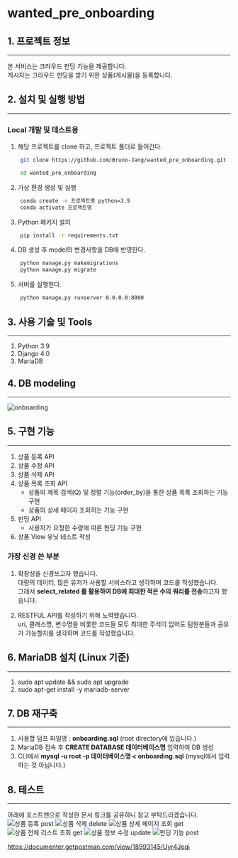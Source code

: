 # wanted_pre_onboarding

## 1. 프로젝트 정보
---
본 서비스는 크라우드 펀딩 기능을 제공합니다.  
게시자는 크라우드 펀딩을 받기 위한 상품(게시물)을 등록합니다.


## 2. 설치 및 실행 방법
---
### Local 개발 및 테스트용
1. 해당 프로젝트를 clone 하고, 프로젝트 폴더로 들어간다.
```bash
	git clone https://github.com/Bruno-Jang/wanted_pre_onboarding.git
```
```bash
	cd wanted_pre_onboarding
```

2. 가상 환경 생성 및 실행
```bash
	conda create -n 프로젝트명 python=3.9	
	conda activate 프로젝트명
```
3. Python 패키지 설치
```bash
	pip install -r requirements.txt
```
4. DB 생성 후 model의 변경사항을 DB에 반영한다.
```bash
	python manage.py makemigrations
	python manage.py migrate
```
5. 서버를 실행한다.
```bash
	python manage.py runserver 0.0.0.0:8000
```


## 3. 사용 기술 및 Tools
---
1. Python 3.9
2. Django 4.0
3. MariaDB


## 4. DB modeling
---
![onboarding](https://user-images.githubusercontent.com/75561289/163313870-661c2e29-0e7d-4ab2-8c08-7bef4dd5fb8d.png)


## 5. 구현 기능
---
1. 상품 등록 API
2. 상품 수정 API
3. 상품 삭제 API
4. 상품 목록 조회 API
	- 상품의 제목 검색(Q) 및 정렬 기능(order_by)을 통한 상품 목록 조회하는 기능 구현
	- 상품의 상세 페이지 조회하는 기능 구현
5. 펀딩 API
	- 사용자가 요청한 수량에 따른 펀딩 기능 구현
6. 상품 View 유닛 테스트 작성


### 가장 신경 쓴 부분
1. 확장성을 신경쓰고자 했습니다.  
대량의 데이터, 많은 유저가 사용할 서비스라고 생각하며 코드를 작성했습니다.  
그래서 **select_related 를 활용하여 DB에 최대한 적은 수의 쿼리를 전송**하고자 했습니다.

2. RESTFUL API를 작성하기 위해 노력했습니다.  
uri, 클래스명, 변수명을 비롯한 코드들 모두 최대한 주석이 없어도 팀원분들과 공유가 가능할지를 생각하며 코드를 작성했습니다.


## 6. MariaDB 설치 (Linux 기준)
---
1. sudo apt update && sudo apt upgrade
2. sudo apt-get install -y mariadb-server


## 7. DB 재구축
---
1. 사용할 덤프 파일명 : **onboarding.sql** (root directory에 있습니다.)
2. MariaDB 접속 후 **CREATE DATABASE 데이터베이스명** 입력하여 DB 생성
3. CLI에서 **mysql -u root -p 데이터베이스명 < onboarding.sql** (mysql에서 입력하는 것 아닙니다.)


## 8. 테스트
---
아래에 포스트맨으로 작성한 문서 링크를 공유하니 참고 부탁드리겠습니다.
![상품 등록 post](https://user-images.githubusercontent.com/75561289/163907826-ea84b2cd-84be-416c-b8f1-452702c35cfe.png)
![상품 삭제 delete](https://user-images.githubusercontent.com/75561289/163907888-fa43896e-48fd-4889-acd3-46b18e88fee6.png)
![상품 상세 페이지 조회 get](https://user-images.githubusercontent.com/75561289/163907921-e5982e21-5ca3-4cf4-ba47-e5ce711c4d9b.png)
![상품 전체 리스트 조회 get](https://user-images.githubusercontent.com/75561289/163907959-885cbf35-3bad-4727-ab7c-454146dea142.png)
![상품 정보 수정 update](https://user-images.githubusercontent.com/75561289/163907981-83e02d3c-c74c-4c7a-9073-f52d3315198a.png)
![펀딩 기능 post](https://user-images.githubusercontent.com/75561289/163908002-1019866a-f31d-4a63-929d-5d4c870c8e89.png)

<https://documenter.getpostman.com/view/18993145/Uyr4Jeqi>

